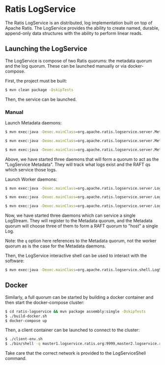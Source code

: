<!--
Licensed to the Apache Software Foundation (ASF) under one or more
contributor license agreements.  See the NOTICE file distributed with
this work for additional information regarding copyright ownership.
The ASF licenses this file to You under the Apache License, Version 2.0
(the "License"); you may not use this file except in compliance with
the License.  You may obtain a copy of the License at

    http://www.apache.org/licenses/LICENSE-2.0

Unless required by applicable law or agreed to in writing, software
distributed under the License is distributed on an "AS IS" BASIS,
WITHOUT WARRANTIES OR CONDITIONS OF ANY KIND, either express or implied.
See the License for the specific language governing permissions and
limitations under the License.
-->
# Ratis LogService

The Ratis LogService is an distributed, log implementation built on top of Apache Ratis. The LogService provides the
ability to create named, durable, append-only data structures with the ability to perform linear reads.

## Launching the LogService

The LogService is compose of two Ratis quorums: the metadata quorum and the log quorum. These can be launched manually
or via docker-compose.

First, the project must be built:
```bash
$ mvn clean package -DskipTests
```

Then, the service can be launched.

### Manual

Launch Metadata daemons:
```bash
$ mvn exec:java -Dexec.mainClass=org.apache.ratis.logservice.server.MetadataServer -Dexec.args="-p 9991 -d $HOME/logservice1 -h localhost -q localhost:9991,localhost:9992,localhost:9993"
```
```bash
$ mvn exec:java -Dexec.mainClass=org.apache.ratis.logservice.server.MetadataServer -Dexec.args="-p 9992 -d $HOME/logservice2 -h localhost -q localhost:9991,localhost:9992,localhost:9993"
```
```bash
$ mvn exec:java -Dexec.mainClass=org.apache.ratis.logservice.server.MetadataServer -Dexec.args="-p 9993 -d $HOME/logservice3 -h localhost -q localhost:9991,localhost:9992,localhost:9993"
```

Above, we have started three daemons that will form a quorum to act as the "LogService Metadata". They will track what
logs exist and the RAFT qs which service those logs.

Launch Worker daemons:
```bash
$ mvn exec:java -Dexec.mainClass=org.apache.ratis.logservice.server.LogServer -Dexec.args="-p 9951 -d $HOME/worker1 -h localhost -q localhost:9991,localhost:9992,localhost:9993"
```
```bash
$ mvn exec:java -Dexec.mainClass=org.apache.ratis.logservice.server.LogServer -Dexec.args="-p 9952 -d $HOME/worker2 -h localhost -q localhost:9991,localhost:9992,localhost:9993"
```
```bash
$ mvn exec:java -Dexec.mainClass=org.apache.ratis.logservice.server.LogServer -Dexec.args="-p 9953 -d $HOME/worker3 -h localhost -q localhost:9991,localhost:9992,localhost:9993"
```

Now, we have started three daemons which can service a single LogStream. They will register to the Metadata quorum,
and the Metadata quorum will choose three of them to form a RAFT quorum to "host" a single Log.

Note: the `q` option here references to the Metadata quorum, not the worker quorum as is the case for the Metadata daemons.

Then, the LogService interactive shell can be used to interact with the software:
```bash
$ mvn exec:java -Dexec.mainClass=org.apache.ratis.logservice.shell.LogServiceShell -Dexec.args="-q localhost:9991,localhost:9992,localhost:9993"
```

## Docker

Similarly, a full quorum can be started by building a docker container and then start the docker-compose cluster:
```bash
$ cd ratis-logservice && mvn package assembly:single -DskipTests
$ ./build-docker.sh
$ docker-compose up
```

Then, a client container can be launched to connect to the cluster:
```bash
$ ./client-env.sh
$ ./bin/shell -q master1.logservice.ratis.org:9999,master2.logservice.ratis.org:9999,master3.logservice.ratis.org:9999
```

Take care that the correct network is provided to the LogServiceShell command.
